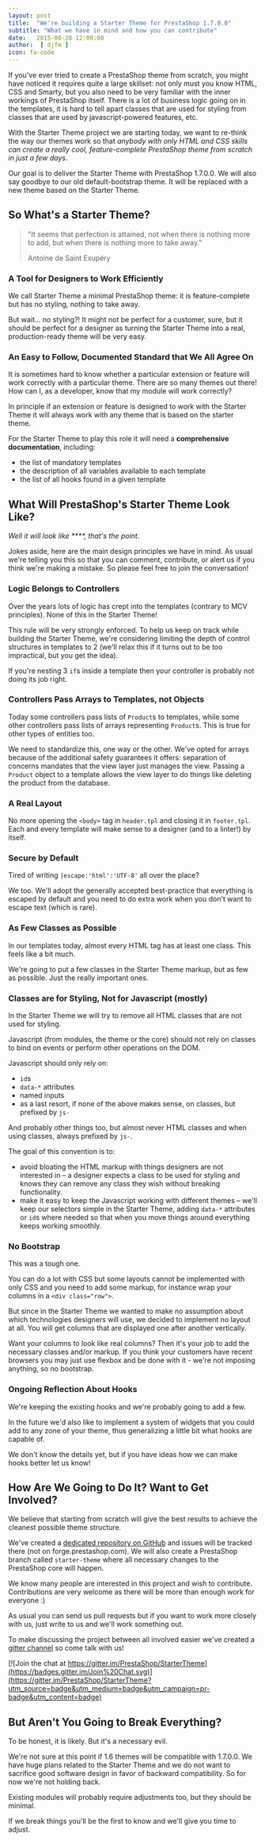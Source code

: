 ```yaml
---
layout: post
title:  "We're building a Starter Theme for PrestaShop 1.7.0.0"
subtitle: "What we have in mind and how you can contribute"
date:   2015-08-28 12:00:00
author:  [ djfm ]
icon: fa-code
---
```


If you've ever tried to create a PrestaShop theme from scratch, you might have noticed it requires quite a large skillset: not only must you know HTML, CSS and Smarty, but you also need to be very familiar with the inner workings of PrestaShop itself. There is a lot of business logic going on in the templates, it is hard to tell apart classes that are used for styling from classes that are used by javascript-powered features, etc.

With the Starter Theme project we are starting today, we want to re-think the way our themes work so that *anybody with only HTML and CSS skills can create a really cool, feature-complete PrestaShop theme from scratch in just a few days*.

Our goal is to deliver the Starter Theme with PrestaShop 1.7.0.0. We will also say goodbye to our old default-bootstrap theme. It will be replaced with a new theme based on the Starter Theme.

## So What's a Starter Theme?

> "It seems that perfection is attained, not when there is nothing more to add, but when there is nothing more to take away."
>
>Antoine de Saint Exupéry

### A Tool for Designers to Work Efficiently

We call Starter Theme a minimal PrestaShop theme: it is feature-complete but has no styling, nothing to take away.

But wait... no styling?! It might not be perfect for a customer, sure, but it should be perfect for a designer as turning the Starter Theme into a real, production-ready theme will be very easy.

### An Easy to Follow, Documented Standard that We All Agree On

It is sometimes hard to know whether a particular extension or feature will work correctly with a particular theme. There are so many themes out there! How can I, as a developer, know that my module will work correctly?

In principle if an extension or feature is designed to work with the Starter Theme it will always work with any theme that is based on the starter theme.

For the Starter Theme to play this role it will need a **comprehensive documentation**, including:

- the list of mandatory templates
- the description of all variables available to each template
- the list of all hooks found in a given template

## What Will PrestaShop's Starter Theme Look Like?

*Well it will look like \*\*\*\*, that's the point.*

Jokes aside, here are the main design principles we have in mind. As usual we're telling you this so that you can comment, contribute, or alert us if you think we're making a mistake. So please feel free to join the conversation!

### Logic Belongs to Controllers

Over the years lots of logic has crept into the templates (contrary to MCV principles). None of this in the Starter Theme!

This rule will be very strongly enforced. To help us keep on track while building the Starter Theme, we're considering limiting the depth of control structures in templates to 2 (we'll relax this if it turns out to be too impractical, but you get the idea).

If you're nesting 3 `if`s inside a template then your controller is probably not doing its job right.

### Controllers Pass Arrays to Templates, not Objects

Today some controllers pass lists of `Product`s to templates, while some other controllers pass lists of arrays representing `Product`s. This is true for other types of entities too.

We need to standardize this, one way or the other. We've opted for arrays because of the additional safety guarantees it offers: separation of concerns mandates that the view layer just manages the view. Passing a `Product` object to a template allows the view layer to do things like deleting the product from the database.

### A Real Layout

No more opening the `<body>` tag in `header.tpl` and closing it in `footer.tpl`. Each and every template will make sense to a designer (and to a linter!) by itself.

### Secure by Default

Tired of writing `|escape:'html':'UTF-8'` all over the place?

We too. We'll adopt the generally accepted best-practice that everything is escaped by default and you need to do extra work when you don't want to escape text (which is rare).

### As Few Classes as Possible

In our templates today, almost every HTML tag has at least one class. This feels like a bit much.

We're going to put a few classes in the Starter Theme markup, but as few as possible. Just the really important ones.

### Classes are for Styling, Not for Javascript (mostly)

In the Starter Theme we will try to remove all HTML classes that are not used for styling.

Javascript (from modules, the theme or the core) should not rely on classes to bind on events or perform other operations on the DOM.

Javascript should only rely on:

- `id`s
- `data-*` attributes
- named inputs
- as a last resort, if none of the above makes sense, on classes, but prefixed by `js-`

And probably other things too, but almost never HTML classes and when using classes, always prefixed by `js-`.

The goal of this convention is to:

- avoid bloating the HTML markup with things designers are not interested in – a designer expects a class to be used for styling and knows they can remove any class they wish without breaking functionality.
- make it easy to keep the Javascript working with different themes – we'll keep our selectors simple in the Starter Theme, adding `data-*` attributes or `id`s where needed so that when you move things around everything keeps working smoothly.

### No Bootstrap

This was a tough one.

You can do a lot with CSS but some layouts cannot be implemented with only CSS and you need to add some markup, for instance wrap your columns in a `<div class="row">`.

But since in the Starter Theme we wanted to make no assumption about which technologies designers will use, we decided to implement no layout at all. You will get columns that are displayed one after another vertically.

Want your columns to look like real columns? Then it's your job to add the necessary classes and/or markup. If you think your customers have recent browsers you may just use flexbox and be done with it - we're not imposing anything, so no bootstrap.

### Ongoing Reflection About Hooks

We're keeping the existing hooks and we're probably going to add a few.

In the future we'd also like to implement a system of widgets that you could add to any zone of your theme, thus generalizing a little bit what hooks are capable of.

We don't know the details yet, but if you have ideas how we can make hooks better let us know!

## How Are We Going to Do It? Want to Get Involved?

We believe that starting from scratch will give the best results to achieve the cleanest possible theme structure.

We've created a <a href="https://github.com/PrestaShop/StarterTheme" target="_blank">dedicated repository on GitHub</a> and issues will be tracked there (not on forge.prestashop.com). We will also create a PrestaShop branch called `starter-theme` where all necessary changes to the PrestaShop core will happen.

We know many people are interested in this project and wish to contribute. Contributions are very welcome as there will be more than enough work for everyone :)

As usual you can send us pull requests but if you want to work more closely with us, just write to us and we'll work something out.

To make discussing the project between all involved easier we've created a <a href="https://gitter.im/PrestaShop/StarterTheme" target="_blank">gitter channel</a> so come talk with us!

[![Join the chat at https://gitter.im/PrestaShop/StarterTheme](https://badges.gitter.im/Join%20Chat.svg)](https://gitter.im/PrestaShop/StarterTheme?utm_source=badge&utm_medium=badge&utm_campaign=pr-badge&utm_content=badge)

## But Aren't You Going to Break Everything?

To be honest, it is likely. But it's a necessary evil.

We're not sure at this point if 1.6 themes will be compatible with 1.7.0.0. We have huge plans related to the Starter Theme and we do not want to sacrifice good software design in favor of backward compatibility. So for now we're not holding back.

Existing modules will probably require adjustments too, but they should be minimal.

If we break things you'll be the first to know and we'll give you time to adjust.
